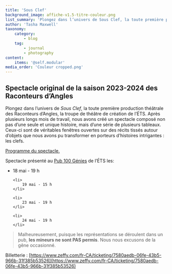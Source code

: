 ```yaml
---
title: 'Sous Clef'
background_image: affiche-v1.5-titre-couleur.png
list_summary: 'Plongez dans l’univers de Sous Clef, la toute première production théâtrale des Raconteurs d’Angles. Nous vous offrons des récits tissés autour d’objets que nous avons pu transformer en porteurs d’histoires intrigantes : les clefs. (2023-2024)'
author: 'Tasha Maxwell'
taxonomy:
    category:
        - blog
    tag:
        - journal
        - photography
content:
    items: '@self.modular'
media_order: 'Couleur cropped.png'
---
```


## Spectacle original de la saison 2023-2024 des Raconteurs d’Angles

Plongez dans l’univers de _Sous Clef_, la toute première production théâtrale des Raconteurs d’Angles, la troupe de théâtre de création de l’ÉTS.
Après plusieurs longs mois de travail, nous avons créé un spectacle composé non pas d’une seule et unique histoire, mais d’une série de plusieurs tableaux.
Ceux-ci sont de véritables fenêtres ouvertes sur des récits tissés autour d’objets que nous avons pu transformer en porteurs d’histoires intrigantes : les clefs.

[Programme du spectacle.](https://drive.google.com/file/d/1baK-4z8kx2M8qwi98uWQCVXjQ_f7sqNg/view?usp=sharing)

Spectacle présenté au [Pub 100 Génies](https://www.google.com/maps?q=Resto-Pub+100+G%C3%A9nies,530+Rue+Peel,H3C+2H1&hl=en&z=14) de l’ÉTS les:

<ul style="list-style-type: disc;">
    <li>
    	18 mai - 19 h
    </li>
    
    <li>
    	19 mai - 15 h
    </li>
    
    <li>
    	23 mai - 19 h
    </li>
    
    <li>
    	24 mai - 19 h
    </li>
</ul>

> Malheureusement, puisque les représentations se déroulent dans un pub, **les mineurs ne sont PAS permis**. Nous nous excusons de la gêne occasionné.

Billetterie : [https://www.zeffy.com/fr-CA/ticketing/7580aedb-06fe-43b5-966b-31f385b53526](https://www.zeffy.com/fr-CA/ticketing/7580aedb-06fe-43b5-966b-31f385b53526)
